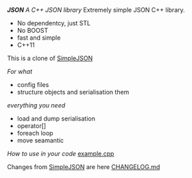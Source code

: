 ***JSON***
*A C++ JSON library*
Extremely simple JSON C++ library.
- No dependentcy, just STL
- No BOOST
- fast and simple
- C++11

This is a clone of [SimpleJSON](https://github.com/nbsdx/SimpleJSON)

*For what*
- config files
- structure objects and serialisation them

*everything you need*
- load and dump serialisation
- operator[]
- foreach loop
- move seamantic

*How to use in your code*
[example.cpp](example.cpp)


Changes from [SimpleJSON](https://github.com/nbsdx/SimpleJSON) are here [CHANGELOG.md](CHANGELOG.md)